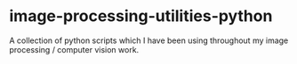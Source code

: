 # image-processing-utilities-python
A collection of python scripts which I have been using throughout my image processing / computer vision work.
